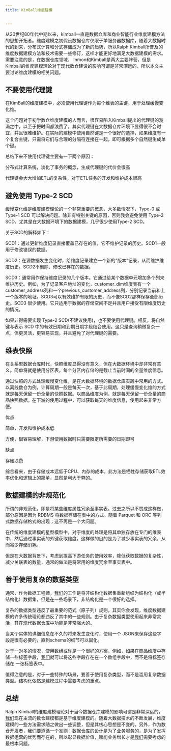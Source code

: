 ```yaml
---
title: KimBall维度建模


---
```


  从20世纪80年代中期以来，kimball一直是数据仓库和商业智能行业维度建模方法的思想开拓者。维度建模之初假设数据仓库仅限于单服务器数据库，随着大数据时代的到来，分布式计算和分式存储成为了新的趋势，所以Ralph Kimball所普及的维度数据建模方法和技术需要一些修订，这样才能更好地满足大数据建模的需求。需要注意的是，在数据仓库领域， Inmon和Kimball是两大主要阵营，但是Kimball的维度建模理论对于现代数仓建设的影响可谓是非常深远的，所以本文主要讨论维度建模的相关问题。

## 不要使用代理键


  在KimBall的维度建模中，必须使用代理键作为每个维表的主键，用于处理缓慢变化维。


  这个问题对于初学数仓维度建模的人而言，很容易陷入Kimball提出的代理键的漩涡之中，以至于把时间都浪费了。其实代理键在大数据仓库环境下显得很不合时宜，并且很难维护。在实际的建模中使用自然键是一个很好的选择，如果维度有一个复合主键，只需将它们与合理的分隔符连接在一起，即可根据多个自然键生成单个键。


  总结下来不使用代理键主要有一下两个原因：


  分布式计算系统，淡化了事务的概念，生成代理键的代价会很高


  代理键会大大增加ETL的复杂性，对于ETL任务的开发和维护成本很高


## 避免使用 Type-2 SCD


  缓慢变化维是维度建模理论的一个非常重要的概念，大多数情况下，Type-0 或 Type-1 SCD 可以解决问题。除非有特别关键的原因，否则我会避免使用 Type-2 SCD。尤其是在大数据环境下的数据建模，几乎很少使用Type-2 SCD。


  关于SCD的解释如下：


  SCD1：通过更新维度记录直接覆盖已存在的值，它不维护记录的历史。SCD1一般用于修改错误的数据。


  SCD2：在源数据发生变化时，给维度记录建立一个新的“版本”记录，从而维护维度历史。SCD2不删除、修改已存在的数据。


  SCD3：通常用作保持维度记录的几个版本。它通过给某个数据单元增加多个列来维护历史。例如，为了记录客户地址的变化，customer_dim维度表有一个 customer_address列和一个previous_customer_address列，分别记录当前和上一个版本的地址。SCD3可以有效维护有限的历史，而不像SCD2那样保存全部历史。SCD3 很少使用。它只适用于数据的存储空间不足并且用户接受有限维度历史的情况。



  如果非得需要实现 Type-2 SCD(不建议使用)，也不要使用代理键。相反，将自然键与表示 SCD 中的有效日期和到期日期字段结合使用。这只是查询稍微复杂一点，但更灵活，更容易实现，并且避免了对代理键的需要。

## 维表快照


  在关系型数据仓库时代，快照维度显得没有意义，但在大数据环境中却非常有意义。简单将就是使用分区表，每个分区内存储的是截止当前时间的全量维度信息。


  通过快照的方式处理缓慢变化维，是在大数据环境的数据仓库实践中常用的方式。以离线数仓为例，计算周期一般是每天一次，基于此周期，处理缓慢变化维的方式就是每天保留一份全量的快照数据。以商品维度为例，就是每天保留一份全量的商品快照数据。在下游的使用过程中，可以获取每天的维度信息，使用起来非常方便。


  优点


  简单，开发和维护成本低


  方便，很容易理解，下游使用数据时只需要限定所需要的日期即可


  缺点


  存储浪费



  综合看来，由于存储成本远低于CPU、内存的成本，此方法是牺牲存储获取ETL效率优化和逻辑上的简单，显然是利大于弊的。

## 数据建模的非规范化


  所谓的非规范化，即是将某些维度属性冗余至事实表。过去之所以不赞成这样做，部分原因是因为 RDBMS 将数据存储在表中的方式。随着 Parquet 和 ORC 等列式数据存储格式的出现；这不再是一个大问题。


  在传统的维度建模的星型模型中，对于维度的处理是将其单独存放在专门的维表中，然后通过事实表的外键获取维度。这样做的目的是为了减少事实表的冗余，从而减少存储消耗。


  但是在大数据背景下，考虑到提高下游任务的使用效率，降低获取数据的复杂性，减少关联表的数量，通常的做法是将常用的维度冗余至事实表中。

## 善于使用复杂的数据类型


  通常，作为数据工程师，[我们](https://www.w3cdoc.com)的工作是将非结构化数据集重新组织为结构化（或半结构化）数据集，但是在一些场景下，非结构化是一个很好的选择。


  复杂的数据类型违反了最重要的范式（原子列）规则，其实你会发现，维度数据建模的许多传统理论都违反了其中的一些规则。由于复杂数据类型使用起来非常灵活，其在现代数据仓库中功能是非常强大的。


  当某个实体的详细信息在不久的将来发生变化时，使用一个 JSON来保存这些字段是很有必要的，直到schema的细节可以固化。


  对于一对多的情况，使用数组或许是一个很好的方案，例如，如果在商品维度中存储一些标签字段，[我们](https://www.w3cdoc.com)就可以将这些字段存在在一个数组字段中，而不是将标签存储在 一张标签表中。



  值得注意的是，对于一些特殊的场景，要善于使用复杂类型，而不是滥用复杂数据类型。结构化依然是建模过程中需要考虑的重点。

## 总结


  Ralph Kimball的维度建模理论对于当今数据仓库建模的影响可谓是非常深远的，[我们](https://www.w3cdoc.com)现在主流的数仓建模都是基于维度建模的。随着大数据技术的不断发展，维度建模的一些方法需求随之做出一些调整，但是其核心思想是不变的。另外，作为数仓开发者，[我们](https://www.w3cdoc.com)要遵循一个准则：数据仓库的设计是为了业务服务的，是为了发挥数据运营的优势而存在的，所以彰显数据价值，赋能业务增长才是[我们](https://www.w3cdoc.com)需要考虑的最根本问题。

